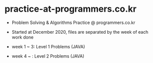 # practice-at-programmers.co.kr

- Problem Solving &amp; Algorithms Practice @ programmers.co.kr
- Started at December 2020, files are separated by the week of each work done

- week 1 ~ 3: Level 1 Problems (JAVA)
- week 4 ~ : Level 2 Problems (JAVA)
